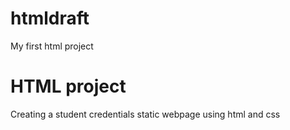 # htmldraft
My first html project 

# HTML project

Creating a student credentials static webpage using html and css
